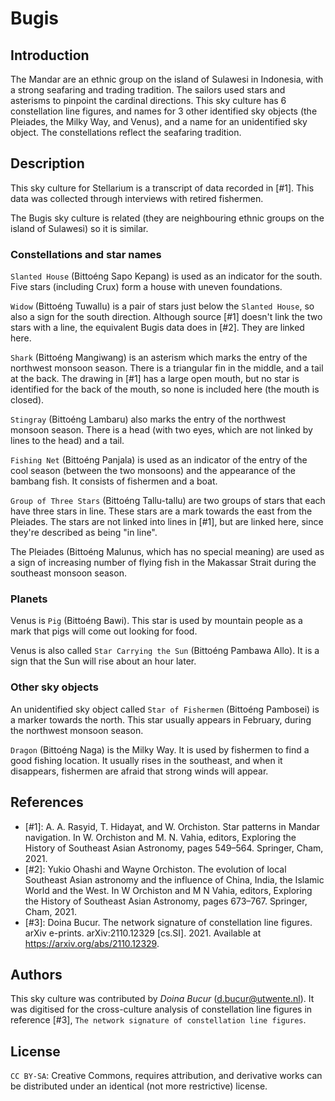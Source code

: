 # Bugis

## Introduction

The Mandar are an ethnic group on the island of Sulawesi in Indonesia, with a strong seafaring and trading tradition. The sailors used stars and asterisms to pinpoint the cardinal directions. This sky culture has 6 constellation line figures, and names for 3 other identified sky objects (the Pleiades, the Milky Way, and Venus), and a name for an unidentified sky object. The constellations reflect the seafaring tradition.

## Description

This sky culture for Stellarium is a transcript of data recorded in [#1]. This data was collected through interviews with retired fishermen.

The Bugis sky culture is related (they are neighbouring ethnic groups on the island of Sulawesi) so it is similar.

### Constellations and star names

`Slanted House` (Bittoéng Sapo Kepang) is used as an indicator for the south. Five stars (including Crux) form a house with uneven foundations.

`Widow` (Bittoéng Tuwallu) is a pair of stars just below the `Slanted House`, so also a sign for the south direction. Although source [#1] doesn't link the two stars with a line, the equivalent Bugis data does in [#2]. They are linked here.

`Shark` (Bittoéng Mangiwang) is an asterism which marks the entry of the northwest monsoon season. There is a triangular  fin in the middle, and a tail at the back. The drawing in [#1] has a large open mouth, but no star is identified for the back of the mouth, so none is included here (the mouth is closed). 

`Stingray` (Bittoéng Lambaru) also marks the entry of the northwest monsoon season. There is a head (with two eyes, which are not linked by lines to the head) and a tail.

`Fishing Net` (Bittoéng Panjala) is used as an indicator of the entry of the cool season (between the two monsoons) and the appearance of the bambang fish. It consists of fishermen and a boat.

`Group of Three Stars` (Bittoéng Tallu-tallu) are two groups of stars that each have three stars in line. These stars are a mark towards the east from the Pleiades. The stars are not linked into lines in [#1], but are linked here, since they're described as being "in line".

The Pleiades (Bittoéng Malunus, which has no special meaning) are used as a sign of increasing number of flying fish in the Makassar Strait during the southeast monsoon season. 

### Planets

Venus is `Pig` (Bittoéng Bawi). This star is used by mountain people as a mark that pigs will come out looking for food. 

Venus is also called `Star Carrying the Sun` (Bittoéng Pambawa Allo). It is a sign that the Sun will rise about an hour later.

### Other sky objects

An unidentified sky object called `Star of Fishermen` (Bittoéng Pambosei) is a marker towards the north. This star  usually appears in February, during the northwest monsoon season.

`Dragon` (Bittoéng Naga) is the Milky Way. It is used by fishermen to find a good fishing location. It usually rises in the southeast, and when it disappears, fishermen are afraid that strong winds will appear.

## References

 - [#1]: A. A. Rasyid, T. Hidayat, and W. Orchiston. Star patterns in Mandar navigation. In W. Orchiston and M. N. Vahia, editors, Exploring the History of Southeast Asian Astronomy, pages 549–564. Springer, Cham, 2021.
 - [#2]: Yukio Ohashi and Wayne Orchiston. The evolution of local Southeast Asian astronomy and the influence of China, India, the Islamic World and the West. In W Orchiston and M N Vahia, editors, Exploring the History of Southeast Asian Astronomy, pages 673–767. Springer, Cham, 2021.
 - [#3]: Doina Bucur. The network signature of constellation line figures. arXiv e-prints. arXiv:2110.12329 [cs.SI]. 2021. Available at <https://arxiv.org/abs/2110.12329>.

## Authors

This sky culture was contributed by _Doina Bucur_ (d.bucur@utwente.nl). It was digitised for the cross-culture analysis of constellation line figures in reference [#3], `The network signature of constellation line figures`.

## License

`CC BY-SA`: Creative Commons, requires attribution, and derivative works can be distributed under an identical (not more restrictive) license.